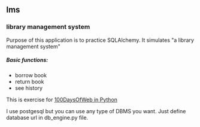 ## lms
### library management system


Purpose of this application is to practice SQLAlchemy.
It simulates "a library management system"

##### Basic functions:
- borrow book
- return book
- see history



This is exercise for [100DaysOfWeb in Python](https://training.talkpython.fm/courses/details/100-days-of-web-in-python)

I use postgesql but you can use any type of DBMS you want. Just define database url in db_engine.py file.
